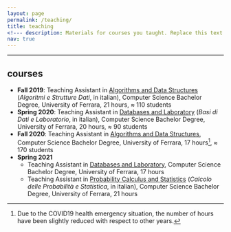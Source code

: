 ```yaml
---
layout: page
permalink: /teaching/
title: teaching
<!--- description: Materials for courses you taught. Replace this text with your description. --->
nav: true
---
```


---

## courses

* **Fall 2019**: Teaching Assistant in [Algorithms and Data Structures](http://www.unife.it/scienze/informatica/insegnamenti/algoritmi-strutture-dati) (*Algoritmi e Strutture Dati*, in italian), Computer Science Bachelor Degree, University of Ferrara, 21 hours, $\approx$ 110 students
* **Spring 2020**: Teaching Assistant in [Databases and Laboratory](http://www.unife.it/scienze/informatica/insegnamenti/basi-dati-1-laboratorio) (*Basi di Dati e Laboratorio*, in italian), Computer Science Bachelor Degree, University of Ferrara, 20 hours, $\approx$ 90 students
* **Fall 2020**: Teaching Assistant in [Algorithms and Data Structures](http://www.unife.it/scienze/informatica/insegnamenti/algoritmi-strutture-dati), Computer Science Bachelor Degree, University of Ferrara, 17 hours[^1], $\approx$ 170 students
* **Spring 2021** 
	* Teaching Assistant in [Databases and Laboratory](http://www.unife.it/scienze/informatica/insegnamenti/basi-dati-1-laboratorio), Computer Science Bachelor Degree, University of Ferrara, 17 hours
	* Teaching Assistant in [Probability Calculus and Statistics](http://www.unife.it/scienze/informatica/insegnamenti/calcolo-delle-probabilita-e-statistica) (*Calcolo delle Probabilità e Statistica*, in italian), Computer Science Bachelor Degree, University of Ferrara, 21 hours


[^1]: Due to the COVID19 health emergency situation, the number of hours have been slightly reduced with respect to other years.

